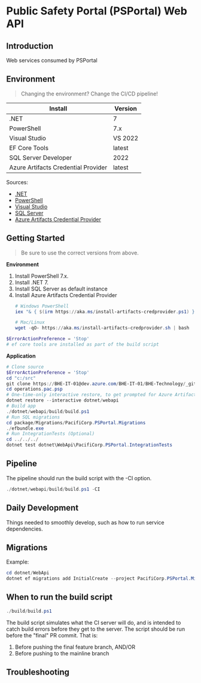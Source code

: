 # Public Safety Portal (PSPortal) Web API

## Introduction
Web services consumed by PSPortal

## Environment
> Changing the environment? Change the CI/CD pipeline!

Install                             | Version    
------------------------------------|------------
.NET                                | 7
PowerShell                          | 7.x
Visual Studio                       | VS 2022
EF Core Tools                       | latest
SQL Server Developer                | 2022
Azure Artifacts Credential Provider | latest

Sources:
*   [.NET](https://dotnet.microsoft.com/download/dotnet)
*   [PowerShell](https://docs.microsoft.com/en-us/powershell/scripting/install/installing-powershell-core-on-windows)
*   [Visual Studio](https://visualstudio.microsoft.com/downloads/)
*   [SQL Server](https://www.microsoft.com/en-us/sql-server/sql-server-downloads)
*   [Azure Artifacts Credential Provider](https://github.com/microsoft/artifacts-credprovider#azure-artifacts-credential-provider)



## Getting Started
> Be sure to use the correct versions from above.

**Environment**  
1.  Install PowerShell 7.x.
1.  Install .NET 7.
1.  Install SQL Server as default instance
1.  Install Azure Artifacts Credential Provider
    ```powershell
    # Windows PowerShell
    iex "& { $(irm https://aka.ms/install-artifacts-credprovider.ps1) }"
    
    # Mac/Linux
    wget -qO- https://aka.ms/install-artifacts-credprovider.sh | bash
    ```

```powershell
$ErrorActionPreference = 'Stop'
# ef core tools are installed as part of the build script
```

**Application** 
```powershell
# Clone source
$ErrorActionPreference = 'Stop'
cd "c:/src"
git clone https://BHE-IT-01@dev.azure.com/BHE-IT-01/BHE-Technology/_git/operations.pac.psp
cd operations.pac.psp
# One-time-only interactive restore, to get prompted for Azure Artifacts credentials if necessary
dotnet restore --interactive dotnet/webapi
# Build app
./dotnet/webapi/build/build.ps1
# Run SQL migrations
cd package/Migrations/PacifiCorp.PSPortal.Migrations
./efbundle.exe
# Run IntegrationTests (Optional)
cd ../../../
dotnet test dotnet\WebApi\PacifiCorp.PSPortal.IntegrationTests
```

## Pipeline
The pipeline should run the build script with the -CI option.

```powershell
./dotnet/webapi/build/build.ps1 -CI
```

## Daily Development
Things needed to smoothly develop, such as how to run service dependencies.

## Migrations
Example:

```powershell
cd dotnet/WebApi
dotnet ef migrations add InitialCreate --project PacifiCorp.PSPortal.Migrations --startup-project PacifiCorp.PSPortal.Migrations --context PSPortalDbContext
```

## When to run the build script
```powershell
./build/build.ps1
```
The build script simulates what the CI server will do, and is intended to catch build errors before they get to the server. The script should be run before the "final" PR commit. That is:

1.  Before pushing the final feature branch, AND/OR
1.  Before pushing to the mainline branch

## Troubleshooting
